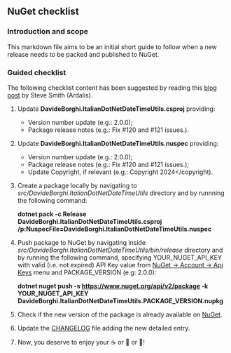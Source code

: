 ## NuGet checklist

### Introduction and scope
This markdown file aims to be an initial short guide to follow when a new release needs to be packed and published to NuGet.

### Guided checklist
The following checklist content has been suggested by reading this [blog post](https://ardalis.com/nuget-publication-checklist) by Steve Smith (Ardalis). 

1. Update **DavideBorghi.ItalianDotNetDateTimeUtils.csproj** providing:
    - Version number update (e.g.: <Version>2.0.0</Version>);
    - Package release notes (e.g.: <PackageReleaseNotes>Fix #120 and #121 issues.<PackageReleaseNotes>).
    
2. Update **DavideBorghi.ItalianDotNetDateTimeUtils.nuspec** providing:
    - Version number update (e.g.: <version>2.0.0</version>);
    - Package release notes (e.g.: <releaseNotes>Fix #120 and #121 issues.</releaseNotes>);
    - Update Copyright, if relevant (e.g.: <copyright>Copyright 2024</copyright).

3. Create a package locally by navigating to _src/DavideBorghi.ItalianDotNetDateTimeUtils_ directory and by runnning the following command:

    **dotnet pack -c Release DavideBorghi.ItalianDotNetDateTimeUtils.csproj /p:NuspecFile=DavideBorghi.ItalianDotNetDateTimeUtils.nuspec**

4. Push package to NuGet by navigating inside _src/DavideBorghi.ItalianDotNetDateTimeUtils/bin/release_ directory and by running the following command, specifying YOUR_NUGET_API_KEY with valid (i.e. not expired) API Key value from [NuGet &#8594; Account &#8594; Api Keys](https://www.nuget.org/account/apikeys) menu
and PACKAGE_VERSION (e.g: 2.0.0):

    **dotnet nuget push -s https://www.nuget.org/api/v2/package -k YOUR_NUGET_API_KEY DavideBorghi.ItalianDotNetDateTimeUtils.PACKAGE_VERSION.nupkg**

5. Check if the new version of the package is already available on [NuGet](https://www.nuget.org/packages/DavideBorghi.ItalianDotNetDateTimeUtils/).

6. Update the [CHANGELOG](../CHANGELOG.md) file adding the new detailed entry.

7. Now, you deserve to enjoy your :coffee: or :tea: or :beer:!
